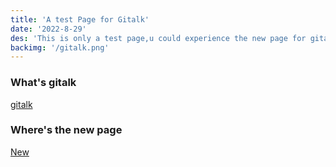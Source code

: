 ```yaml
---
title: 'A test Page for Gitalk'
date: '2022-8-29'
des: 'This is only a test page,u could experience the new page for gitalk'
backimg: '/gitalk.png'
---
```


### What's gitalk
[gitalk](https://github.com/gitalk/gitalk)

### Where's the new page

[New](/gitalk)
